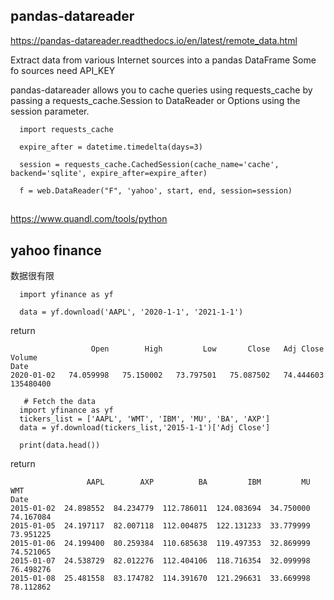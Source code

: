 ## pandas-datareader
https://pandas-datareader.readthedocs.io/en/latest/remote_data.html

Extract data from various Internet sources into a pandas DataFrame
Some fo sources need API_KEY

pandas-datareader allows you to cache queries using requests_cache by passing a requests_cache.Session to DataReader or Options using the session parameter.

```
  import requests_cache

  expire_after = datetime.timedelta(days=3)

  session = requests_cache.CachedSession(cache_name='cache', backend='sqlite', expire_after=expire_after)

  f = web.DataReader("F", 'yahoo', start, end, session=session)
```

##
https://www.quandl.com/tools/python




##  yahoo finance
数据很有限
```
  import yfinance as yf

  data = yf.download('AAPL', '2020-1-1', '2021-1-1')
```
return 
```
                  Open        High         Low       Close   Adj Close     Volume
Date                                                                             
2020-01-02   74.059998   75.150002   73.797501   75.087502   74.444603  135480400
```

```
   # Fetch the data
  import yfinance as yf
  tickers_list = ['AAPL', 'WMT', 'IBM', 'MU', 'BA', 'AXP']
  data = yf.download(tickers_list,'2015-1-1')['Adj Close']

  print(data.head())
```
return
```
                 AAPL        AXP          BA         IBM         MU        WMT
Date                                                                          
2015-01-02  24.898552  84.234779  112.786011  124.083694  34.750000  74.167084
2015-01-05  24.197117  82.007118  112.004875  122.131233  33.779999  73.951225
2015-01-06  24.199400  80.259384  110.685638  119.497353  32.869999  74.521065
2015-01-07  24.538729  82.012276  112.404106  118.716354  32.099998  76.498276
2015-01-08  25.481558  83.174782  114.391670  121.296631  33.669998  78.112862
```